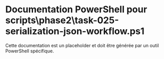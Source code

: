 # Documentation PowerShell pour scripts\phase2\task-025-serialization-json-workflow.ps1

Cette documentation est un placeholder et doit être générée par un outil PowerShell spécifique.
